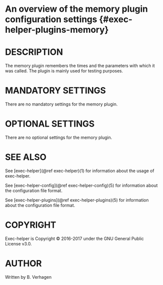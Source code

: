 An overview of the memory plugin configuration settings {#exec-helper-plugins-memory}
=======================================================

# DESCRIPTION
The memory plugin remembers the times and the parameters with which it was called. The plugin is mainly used for testing purposes.

# MANDATORY SETTINGS
There are no mandatory settings for the memory plugin.

# OPTIONAL SETTINGS
There are no optional settings for the memory plugin.

# SEE ALSO
See [exec-helper](@ref exec-helper)(1) for information about the usage of exec-helper.

See [exec-helper-config](@ref exec-helper-config)(5) for information about the configuration file format.

See [exec-helper-plugins](@ref exec-helper-plugins)(5) for information about the configuration file format.

# COPYRIGHT
 Exec-helper is Copyright &copy; 2016-2017 under the GNU General Public License v3.0.

# AUTHOR
Written by B. Verhagen
